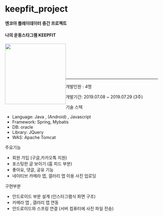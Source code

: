 # keepfit_project

#### 엔코아 플레이데이터 중간 프로젝트

#### 나의 운동스타그램 KEEPFIT

<img style="float: left;" src="https://user-images.githubusercontent.com/58475668/70301389-9465e980-183d-11ea-9da1-31612234c4bf.jpg" width="200"/><br/><br/><br/><br/><br/><br/>

---

개발인원 : 4명

개발기간: 2019.07.08 ~ 2019.07.29 (3주)

기술 스택

  - Language: Java , (Android) , Javascript
  - Framework: Spring, Mybatis
  - DB: oracle
  - Library: JQuery
  - WAS: Apache Tomcat

주요기능

  - 회원 가입 (구글,카카오톡 지원)
  - 포스팅한 글 보이기 (홈 피드 부분)
  - 좋아요, 댓글, 공유 기능
  - 네이티브 카메라 앱, 갤러리 앱 이용 사진 업로딩

구현부분

  - 안드로이드 부분 설계 (인스타그램식 화면 구조)
  - 카메라 앱 , 갤러리 앱 연동
  - 안드로이드와 스프링 연결 (서버 컴퓨터에 사진 파일 전송)

